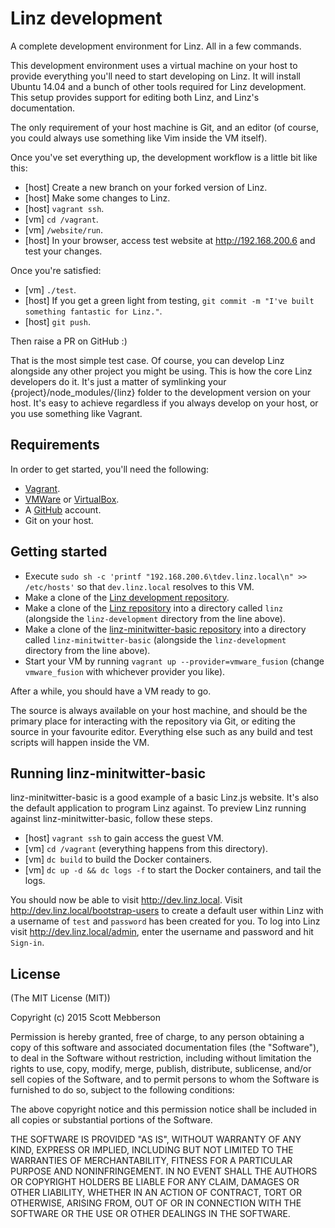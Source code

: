# Linz development

A complete development environment for Linz. All in a few commands.

This development environment uses a virtual machine on your host to provide everything you'll need to start developing on Linz. It will install Ubuntu 14.04 and a bunch of other tools required for Linz development. This setup provides support for editing both Linz, and Linz's documentation.

The only requirement of your host machine is Git, and an editor (of course, you could always use something like Vim inside the VM itself).

Once you've set everything up, the development workflow is a little bit like this:

- [host]    Create a new branch on your forked version of Linz.
- [host]    Make some changes to Linz.
- [host]    `vagrant ssh`.
- [vm]      `cd /vagrant`.
- [vm]      `/website/run`.
- [host]    In your browser, access test website at http://192.168.200.6 and test your changes.

Once you're satisfied:

- [vm]      `./test`.
- [host]    If you get a green light from testing, `git commit -m "I've built something fantastic for Linz."`.
- [host]    `git push`.

Then raise a PR on GitHub :)

That is the most simple test case. Of course, you can develop Linz alongside any other project you might be using. This is how the core Linz developers do it. It's just a matter of symlinking your {project}/node_modules/{linz} folder to the development version on your host. It's easy to achieve regardless if you always develop on your host, or you use something like Vagrant.

## Requirements

In order to get started, you'll need the following:

- [Vagrant](https://www.vagrantup.com/).
- [VMWare](http://www.vmware.com/]) or [VirtualBox](https://www.virtualbox.org/).
- A [GitHub](https://github.com/) account.
- Git on your host.

## Getting started

- Execute `sudo sh -c 'printf "192.168.200.6\tdev.linz.local\n" >> /etc/hosts'` so that `dev.linz.local` resolves to this VM.
- Make a clone of the [Linz development repository](https://github.com/smebberson/linz-development).
- Make a clone of the [Linz repository](https://github.com/smebberson/linz) into a directory called `linz` (alongside the `linz-development` directory from the line above).
- Make a clone of the [linz-minitwitter-basic repository](https://github.com/smebberson/linz-minitwitter-basic) into a directory called `linz-minitwitter-basic` (alongside the `linz-development` directory from the line above).
- Start your VM by running `vagrant up --provider=vmware_fusion` (change `vmware_fusion` with whichever provider you like).

After a while, you should have a VM ready to go.

The source is always available on your host machine, and should be the primary place for interacting with the repository via Git, or editing the source in your favourite editor. Everything else such as any build and test scripts will happen inside the VM.

## Running linz-minitwitter-basic

linz-minitwitter-basic is a good example of a basic Linz.js website. It's also the default application to program Linz against. To preview Linz running against linz-minitwitter-basic, follow these steps.

- [host]    `vagrant ssh` to gain access the guest VM.
- [vm]      `cd /vagrant` (everything happens from this directory).
- [vm]      `dc build` to build the Docker containers.
- [vm]      `dc up -d && dc logs -f` to start the Docker containers, and tail the logs.

You should now be able to visit http://dev.linz.local. Visit http://dev.linz.local/bootstrap-users to create a default user within Linz with a username of `test` and `password` has been created for you. To log into Linz visit http://dev.linz.local/admin, enter the username and password and hit `Sign-in`.

## License

(The MIT License (MIT))

Copyright (c) 2015 Scott Mebberson

Permission is hereby granted, free of charge, to any person obtaining a copy
of this software and associated documentation files (the "Software"), to deal
in the Software without restriction, including without limitation the rights
to use, copy, modify, merge, publish, distribute, sublicense, and/or sell
copies of the Software, and to permit persons to whom the Software is
furnished to do so, subject to the following conditions:

The above copyright notice and this permission notice shall be included in all
copies or substantial portions of the Software.

THE SOFTWARE IS PROVIDED "AS IS", WITHOUT WARRANTY OF ANY KIND, EXPRESS OR
IMPLIED, INCLUDING BUT NOT LIMITED TO THE WARRANTIES OF MERCHANTABILITY,
FITNESS FOR A PARTICULAR PURPOSE AND NONINFRINGEMENT. IN NO EVENT SHALL THE
AUTHORS OR COPYRIGHT HOLDERS BE LIABLE FOR ANY CLAIM, DAMAGES OR OTHER
LIABILITY, WHETHER IN AN ACTION OF CONTRACT, TORT OR OTHERWISE, ARISING FROM,
OUT OF OR IN CONNECTION WITH THE SOFTWARE OR THE USE OR OTHER DEALINGS IN THE
SOFTWARE.
